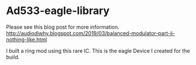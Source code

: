 # Ad533-eagle-library

Please see this blog post for more information.
http://audiodiwhy.blogspot.com/2019/03/balanced-modulator-part-ii-nothing-like.html

I built a ring mod using this rare IC. This is the eagle Device I created for the build.
